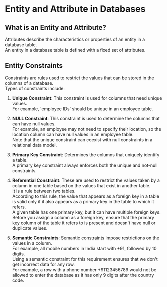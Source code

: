 # Entity and Attribute in Databases

## What is an Entity and Attribute?

Attributes describe the characteristics or properties of an entity in a database table.  
An entity in a database table is defined with a fixed set of attributes.

## Entity Constraints

Constraints are rules used to restrict the values that can be stored in the columns of a database.  
Types of constraints include:

1. **Unique Constraint**: This constraint is used for columns that need unique values.  
   For example, 'employee IDs' should be unique in an employee table.

2. **NULL Constraint**: This constraint is used to determine the columns that can have null values.  
   For example, an employee may not need to specify their location, so the location column can have null values in an employee table.  
   Note that the unique constraint can coexist with null constraints in a relational data model.

3. **Primary Key Constraint**: Determines the columns that uniquely identify a table.  
   A primary key constraint always enforces both the unique and not-null constraints.

4. **Referential Constraint**: These are used to restrict the values taken by a column in one table based on the values that exist in another table.  
   It is a rule between two tables.  
   According to this rule, the value that appears as a foreign key in a table is valid only if it also appears as a primary key in the table to which it refers.  
   A given table has one primary key, but it can have multiple foreign keys.  
   Before you assign a column as a foreign key, ensure that the primary key column of the table it refers to is present and doesn't have null or duplicate values.

5. **Semantic Constraints**: Semantic constraints impose restrictions on the values in a column.  
   For example, all mobile numbers in India start with +91, followed by 10 digits.  
   Using a semantic constraint for this requirement ensures that we don't get incorrect data for any row.  
   For example, a row with a phone number +91123456789 would not be allowed to enter the database as it has only 9 digits after the country code.


